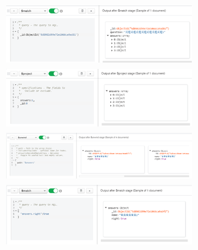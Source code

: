 ![1569476067207](assets/1569476067207.png)

![1569476080597](assets/1569476080597.png)

![1569476091508](assets/1569476091508.png)

![1569476100398](assets/1569476100398.png)